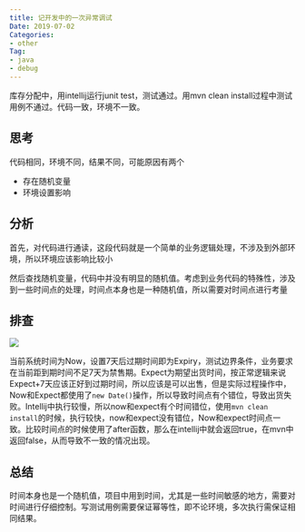 ```yaml
---
title: 记开发中的一次异常调试
Date: 2019-07-02
Categories:
- other
Tag:
- java
- debug
---
```


库存分配中，用intellij运行junit test，测试通过。用mvn clean install过程中测试用例不通过。代码一致，环境不一致。

<!--more-->

## 思考

代码相同，环境不同，结果不同，可能原因有两个

- 存在随机变量
- 环境设置影响

## 分析

首先，对代码进行通读，这段代码就是一个简单的业务逻辑处理，不涉及到外部环境，所以环境应该影响比较小

然后查找随机变量，代码中并没有明显的随机值。考虑到业务代码的特殊性，涉及到一些时间点的处理，时间点本身也是一种随机值，所以需要对时间点进行考量

## 排查

![](https://shinerio.oss-cn-beijing.aliyuncs.com/blog_images/uncategory/sf.png)

当前系统时间为Now，设置7天后过期时间即为Expiry，测试边界条件，业务要求在当前距到期时间不足7天为禁售期。Expect为期望出货时间，按正常逻辑来说Expect+7天应该正好到过期时间，所以应该是可以出售，但是实际过程操作中，Now和Expect都使用了`new Date()`操作，所以导致时间点有个错位，导致出货失败。Intellij中执行较慢，所以now和expect有个时间错位，使用`mvn clean install`的时候，执行较快，now和expect没有错位，Now和expect时间点一致。比较时间点的时候使用了after函数，那么在intellij中就会返回true，在mvn中返回false，从而导致不一致的情况出现。

## 总结

时间本身也是一个随机值，项目中用到时间，尤其是一些时间敏感的地方，需要对时间进行仔细控制。写测试用例需要保证幂等性，即不论环境，多次执行需保证相同结果。